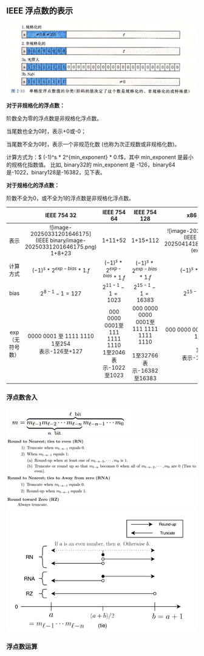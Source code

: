 ## IEEE 浮点数的表示

<img src="IEEE binary/image-20250331202002823.png" alt="image-20250331202002823" style="zoom: 67%;" />



**对于非规格化的浮点数：**

阶数全为零的浮点数是非规格化浮点数。

当尾数也全为0时，表示+0或-0；

当尾数不全为0时，表示一个非规范化数 (也称为次正规数或非规格化数)。

计算方式为：$ (-1)^s * 2^{min\_exponent} * 0.f$，其中 min_exponent 是最小的规格化指数值。 比如, binary32的 min_exponent 是 -126，binary64是-1022，binary128是-16382，见下表。



**对于规格化的浮点数：**

阶数不全为0，或不全为1的浮点数是非规格化浮点数。

|          |                          IEEE 754 32                  |           IEEE 754 64           |       IEEE 754 128       | x86 extended 80 |
| :------: | :----------------------------------------------------------: | :---------------------------: | :---------------------------: |:-:|
|   表示   | ![image-20250331201646175](IEEE binary/image-20250331201646175.png) 1+8+23 |            1+11+52            |           1+15+112            |![image-20250414180806544](IEEE binary/image-20250414180806544.png)1+15+(explicit)1+63|
| 计算方式 |               $(-1)^s * 2^{exp - bias} * 1.f$          | $(-1)^s * 2^{exp - bias} * 1.f$ | $(-1)^s * 2^{exp - bias} * 1.f$ |$(-1)^s * 2^{exp - bias} * 1.f$|
|   bias   | $2^{8-1}-1=127$ | $2^{11-1}-1=1023$ | $2^{15-1}-1=16383$ |$2^{15-1}-1=16383$|
| exp（无符号数） | 0000 0001 至 1111 1110<br />1至254<br />表示-126至+127 | 000 0000 0001至111 1111 1110<br />1至2046<br />表示-1022至1023 | 000 0000 0000 0001至111 1111 1111 1110<br /><br />1至32766<br />表示-16382至16383 |000 0000 0000 0001至111 1111 1111 1110<br /><br />1至32766<br />表示-16382至16383|

### 浮点数舍入

<img src="IEEE binary/image-20250401094734873.png" alt="image-20250401094734873" style="zoom: 67%;" />

<img src="IEEE binary/image-20250401094742085.png" alt="image-20250401094742085" style="zoom: 67%;" />

<img src="IEEE binary/image-20250401094757129.png" alt="image-20250401094757129" style="zoom: 67%;" />

<img src="IEEE binary/image-20250401094809329.png" alt="image-20250401094809329" style="zoom: 67%;" />

### 浮点数运算

